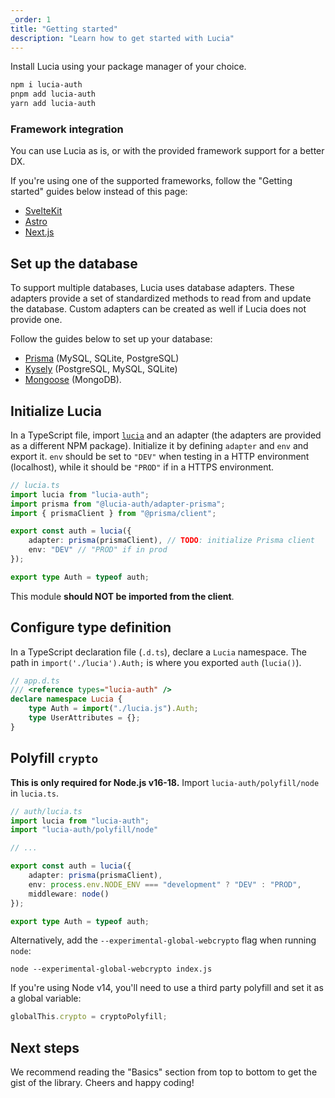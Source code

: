 ```yaml
---
_order: 1
title: "Getting started"
description: "Learn how to get started with Lucia"
---
```


Install Lucia using your package manager of your choice.

```bash
npm i lucia-auth
pnpm add lucia-auth
yarn add lucia-auth
```

### Framework integration

You can use Lucia as is, or with the provided framework support for a better DX.

If you're using one of the supported frameworks, follow the "Getting started" guides below instead of this page:

- [SvelteKit](/start-here/getting-started?framework=sveltekit)
- [Astro](/start-here/getting-started?framework=astro)
- [Next.js](/start-here/getting-started?framework=nextjs)

## Set up the database

To support multiple databases, Lucia uses database adapters. These adapters provide a set of standardized methods to read from and update the database. Custom adapters can be created as well if Lucia does not provide one.

Follow the guides below to set up your database:

- [Prisma](/database/prisma) (MySQL, SQLite, PostgreSQL)
- [Kysely](/database/kysely) (PostgreSQL, MySQL, SQLite)
- [Mongoose](/database/mongoose) (MongoDB).

## Initialize Lucia

In a TypeScript file, import [`lucia`](/reference/lucia-auth/auth) and an adapter (the adapters are provided as a different NPM package). Initialize it by defining `adapter` and `env` and export it. `env` should be set to `"DEV"` when testing in a HTTP environment (localhost), while it should be `"PROD"` if in a HTTPS environment.

```ts
// lucia.ts
import lucia from "lucia-auth";
import prisma from "@lucia-auth/adapter-prisma";
import { prismaClient } from "@prisma/client";

export const auth = lucia({
	adapter: prisma(prismaClient), // TODO: initialize Prisma client
	env: "DEV" // "PROD" if in prod
});

export type Auth = typeof auth;
```

This module **should NOT be imported from the client**.

## Configure type definition

In a TypeScript declaration file (`.d.ts`), declare a `Lucia` namespace. The path in `import('./lucia').Auth;` is where you exported `auth` (`lucia()`).

```ts
// app.d.ts
/// <reference types="lucia-auth" />
declare namespace Lucia {
	type Auth = import("./lucia.js").Auth;
	type UserAttributes = {};
}
```

## Polyfill `crypto`

**This is only required for Node.js v16-18.** Import `lucia-auth/polyfill/node` in `lucia.ts`.

```ts
// auth/lucia.ts
import lucia from "lucia-auth";
import "lucia-auth/polyfill/node"

// ...

export const auth = lucia({
	adapter: prisma(prismaClient),
	env: process.env.NODE_ENV === "development" ? "DEV" : "PROD",
	middleware: node()
});

export type Auth = typeof auth;
```

Alternatively, add the `--experimental-global-webcrypto` flag when running `node`:

```
node --experimental-global-webcrypto index.js
```

If you're using Node v14, you'll need to use a third party polyfill and set it as a global variable:

```ts
globalThis.crypto = cryptoPolyfill;
```


## Next steps

We recommend reading the "Basics" section from top to bottom to get the gist of the library. Cheers and happy coding!
